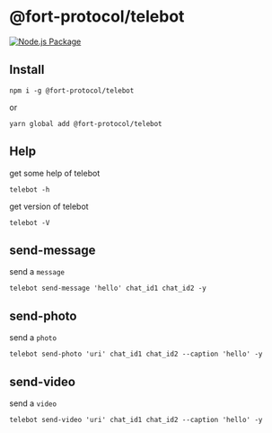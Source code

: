 # @fort-protocol/telebot

[![Node.js Package](https://github.com/FORT-Protocol/telebot/actions/workflows/npm-publish.yml/badge.svg)](https://github.com/FORT-Protocol/telebot/actions/workflows/npm-publish.yml)

## Install

```shell
npm i -g @fort-protocol/telebot
```

or

```shell
yarn global add @fort-protocol/telebot
```

## Help

get some help of telebot

```shell
telebot -h
```

get version of telebot

```shell
telebot -V
```

## send-message

send a `message`

```shell
telebot send-message 'hello' chat_id1 chat_id2 -y
```

## send-photo

send a `photo`

```shell
telebot send-photo 'uri' chat_id1 chat_id2 --caption 'hello' -y 
```

## send-video

send a `video`

```shell
telebot send-video 'uri' chat_id1 chat_id2 --caption 'hello' -y
```
